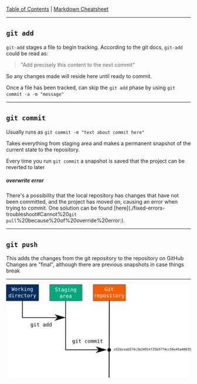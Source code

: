 [Table of Contents](../README.md) | [Markdown Cheatsheet](/Markdown%20Cheatsheet.md)
___
## `git add` 

`git-add` stages a file to begin tracking. According to the git docs, `git-add` could be read as:

> "Add precisely this content to the next commit"

So any changes made will reside here until ready to commit.

Once a file has been tracked, can skip the `git add` phase by using
`git commit -a -m "message"`

___
## `git commit`

Usually runs as `git commit -m "text about commit here"`

Takes everything from staging area and makes a permanent snapshot of the current state to the repository.

Every time you run `git commit` a snapshot is saved that the project can be reverted to later

##### overwrite error
There's a possibility that the local repository has changes that have not been committed, and the project has moved on, causing an error when trying to commit. One solution can be found [here](./fixed-errors-troubleshoot#Cannot%20`git pull`%20because%20of%20override%20error:).
___
## `git push`

This adds the changes from the git repository to the repository on GitHub
Changes are "final", although there are previous snapshots in case things break
___

![git add commit](../images/git-add-commit.png)